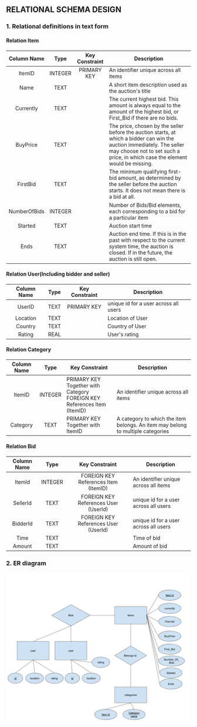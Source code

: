 ## RELATIONAL SCHEMA DESIGN
### 1. Relational definitions in text form
#### Relation Item
|  Column Name   | Type  | Key Constraint| Description
| :-: | :-: | :-:| - |
| ItemID  | INTEGER | PRIMARY KEY|An identifier unique across all items |
| Name  | TEXT | |A short item description used as the auction's title |
| Currently  | TEXT | | The current highest bid. This amount is always equal to the amount of the highest bid, or First_Bid if there are no bids.|
| BuyPrice  | TEXT | | The price, chosen by the seller before the auction starts, at which a bidder can win the auction immediately. The seller may choose not to set such a price, in which case the element would be missing.|
| FirstBid  | TEXT | | The minimum qualifying first-bid amount, as determined by the seller before the auction starts. It does not mean there is a bid at all.|
| NumberOfBids  | INTEGER | |Number of Bids/Bid elements, each corresponding to a bid for a particular item |
| Started  | TEXT | |Auction start time |
| Ends  | TEXT | | Auction end time. If this is in the past with respect to the current system time, the auction is closed. If in the future, the auction is still open.|

#### Relation User(Including bidder and seller)
|  Column Name   | Type  | Key Constraint| Description
| :-: | :-: | :-:| - |
|UserID|TEXT |PRIMARY KEY|unique id for a user across all users
|Location|TEXT||Location of User
|Country|TEXT||Country of User
|Rating|REAL||User's rating

#### Relation Category

|  Column Name   | Type  | Key Constraint| Description
| :-: | :-: | -| - |
|ItemID|INTEGER|PRIMARY KEY Together with Category <br> FOREIGN KEY References Item (ItemID) |An identifier unique across all items
|Category|TEXT|PRIMARY KEY Together with ItemID |A category to which the item belongs. An item may belong to multiple categories

#### Relation Bid
|  Column Name   | Type  | Key Constraint| Description
| :-: | :-: | :-:| - |
|ItemId|INTEGER|FOREIGN KEY References Item (ItemID)|An identifier unique across all items
|SellerId|TEXT|FOREIGN KEY References User (UserId)|unique id for a user across all users
|BidderId|TEXT|FOREIGN KEY References User (UserId)|unique id for a user across all users
|Time|TEXT||Time of bid
|Amount|TEXT||Amount of bid

### 2. ER diagram
![ER Model](ER-Diagram.png)